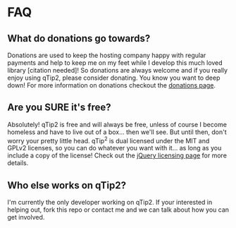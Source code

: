 # FAQ

## What do donations go towards?
Donations are used to keep the hosting company happy with regular payments and help to keep me on my feet while I develop
this much loved library [citation needed]! So donations are always welcome and if you really enjoy using qTip2, please consider
donating. You know you want to deep down! For more information on donations checkout the [donations page][donate].

## Are you SURE it's free?
Absolutely! qTip2 is free and will always be free, unless of course I become homeless and have to live out of a box... then we'll see. But until then, don't worry your pretty little head.
qTip<sup>2</sup> is dual licensed under the MIT and GPLv2 licenses, so you can do whatever you want with it... as long as you include
a copy of the license! Check out the [jQuery licensing page][license] for more details.

## Who else works on qTip2?
I'm currently the only developer working on qTip2. If your interested in helping out, fork this repo or contact me and we can talk
about how you can get involved.

[donate]: http://craigsworks.com/projects/qtip2/donate/
[license]: http://jquery.org/license/